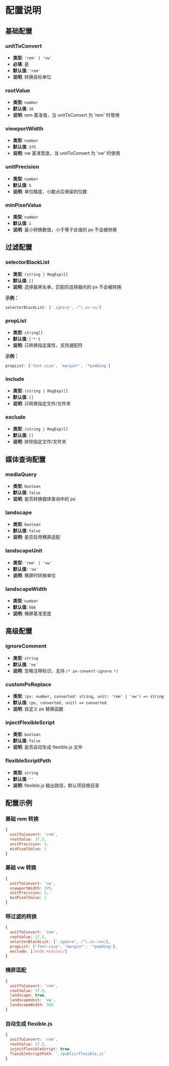 # 配置说明

## 基础配置

### unitToConvert
- **类型**: `'rem' | 'vw'`
- **必填**: 是
- **默认值**: `'rem'`
- **说明**: 转换目标单位

### rootValue
- **类型**: `number`
- **默认值**: `16`
- **说明**: rem 基准值，当 unitToConvert 为 'rem' 时使用

### viewportWidth
- **类型**: `number`
- **默认值**: `375`
- **说明**: vw 基准宽度，当 unitToConvert 为 'vw' 时使用

### unitPrecision
- **类型**: `number`
- **默认值**: `5`
- **说明**: 单位精度，小数点后保留的位数

### minPixelValue
- **类型**: `number`
- **默认值**: `1`
- **说明**: 最小转换数值，小于等于此值的 px 不会被转换

## 过滤配置

### selectorBlackList
- **类型**: `(string | RegExp)[]`
- **默认值**: `[]`
- **说明**: 选择器黑名单，匹配的选择器内的 px 不会被转换

**示例：**
```js
selectorBlackList: ['.ignore', /^\.no-vw/]
```

### propList
- **类型**: `string[]`
- **默认值**: `['*']`
- **说明**: 只转换指定属性，支持通配符

**示例：**
```js
propList: ['font-size', 'margin*', '*padding']
```

### include
- **类型**: `(string | RegExp)[]`
- **默认值**: `[]`
- **说明**: 只转换指定文件/文件夹

### exclude
- **类型**: `(string | RegExp)[]`
- **默认值**: `[]`
- **说明**: 排除指定文件/文件夹

## 媒体查询配置

### mediaQuery
- **类型**: `boolean`
- **默认值**: `false`
- **说明**: 是否转换媒体查询中的 px

### landscape
- **类型**: `boolean`
- **默认值**: `false`
- **说明**: 是否启用横屏适配

### landscapeUnit
- **类型**: `'rem' | 'vw'`
- **默认值**: `'vw'`
- **说明**: 横屏时转换单位

### landscapeWidth
- **类型**: `number`
- **默认值**: `568`
- **说明**: 横屏基准宽度

## 高级配置

### ignoreComment
- **类型**: `string`
- **默认值**: `'no'`
- **说明**: 忽略注释标识，支持 `/* px-convert-ignore */`

### customPxReplace
- **类型**: `(px: number, converted: string, unit: 'rem' | 'vw') => string`
- **默认值**: `(px, converted, unit) => converted`
- **说明**: 自定义 px 替换函数

### injectFlexibleScript
- **类型**: `boolean`
- **默认值**: `false`
- **说明**: 是否自动生成 flexible.js 文件

### flexibleScriptPath
- **类型**: `string`
- **默认值**: `''`
- **说明**: flexible.js 输出路径，默认项目根目录

## 配置示例

### 基础 rem 转换
```js
{
  unitToConvert: 'rem',
  rootValue: 37.5,
  unitPrecision: 5,
  minPixelValue: 1
}
```

### 基础 vw 转换
```js
{
  unitToConvert: 'vw',
  viewportWidth: 375,
  unitPrecision: 5,
  minPixelValue: 1
}
```

### 带过滤的转换
```js
{
  unitToConvert: 'rem',
  rootValue: 37.5,
  selectorBlackList: ['.ignore', /^\.no-rem/],
  propList: ['font-size', 'margin*', '*padding'],
  exclude: [/node_modules/]
}
```

### 横屏适配
```js
{
  unitToConvert: 'rem',
  rootValue: 37.5,
  landscape: true,
  landscapeUnit: 'vw',
  landscapeWidth: 568
}
```

### 自动生成 flexible.js
```js
{
  unitToConvert: 'rem',
  rootValue: 37.5,
  injectFlexibleScript: true,
  flexibleScriptPath: './public/flexible.js'
}
``` 